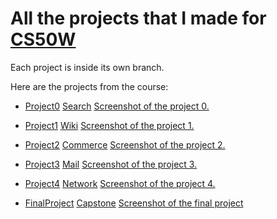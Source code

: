 # All the projects that I made for [CS50W](https://pll.harvard.edu/course/cs50s-web-programming-python-and-javascript)

Each project is inside its own branch.

Here are the projects from the course:
- [Project0](https://cs50.harvard.edu/web/2020/projects/0/)
  [Search](https://github.com/mizuk1/CS50W/tree/search)
  [Screenshot of the project 0.](https://imgur.com/La4kYFs)

- [Project1](https://cs50.harvard.edu/web/2020/projects/1/)
  [Wiki](https://github.com/mizuk1/CS50W/tree/wiki)
  [Screenshot of the project 1.](https://imgur.com/hHmovmg)

- [Project2](https://cs50.harvard.edu/web/2020/projects/2/)
  [Commerce](https://github.com/mizuk1/CS50W/tree/commerce)
  [Screenshot of the project 2.](https://imgur.com/xGgi6FR)

- [Project3](https://cs50.harvard.edu/web/2020/projects/3/)
  [Mail](https://github.com/mizuk1/CS50W/tree/mail)
  [Screenshot of the project 3.](https://imgur.com/1bwQLDb)

- [Project4](https://cs50.harvard.edu/web/2020/projects/4/)
  [Network](https://github.com/mizuk1/CS50W/tree/network)
  [Screenshot of the project 4.](https://imgur.com/bOLTLnn)

- [FinalProject](https://cs50.harvard.edu/web/2020/projects/final/capstone/)
  [Capstone](https://github.com/mizuk1/CS50W/tree/capstone)
  [Screenshot of the final project](https://imgur.com/kEjCF7T)
